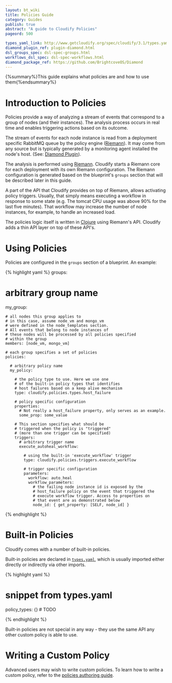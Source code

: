 ```yaml
---
layout: bt_wiki
title: Policies Guide
category: Guides
publish: true
abstract: "A guide to Cloudify Policies"
pageord: 500

types_yaml_link: http://www.getcloudify.org/spec/cloudify/3.1/types.yaml
diamond_plugin_ref: plugin-diamond.html
dsl_groups_spec: dsl-spec-groups.html
workflows_dsl_spec: dsl-spec-workflows.html
diamond_package_ref: https://github.com/BrightcoveOS/Diamond
---
```


{%summary%}This guide explains what policies are and how to use them{%endsummary%}


# Introduction to Policies

Policies provide a way of analyzing a stream of events that correspond to a group of nodes (and their instances).
The analysis process occurs in real time and enables triggering actions based on its outcome.

The stream of events for each node instance is read from a deployment specific RabbitMQ queue by the policy engine ([Riemann](http://riemann.io/)). It may come from any source but is typically generated by a monitoring agent installed the node's host. (See: [Diamond Plugin]({{page.diamond_plugin_ref}})).

The analysis is performed using [Riemann](http://riemann.io/). Cloudify starts a Riemann core for each deployment with its own Riemann configuration. The Riemann configuration is generated based on the blueprint's `groups` section that will be described later in this guide.

A part of the API that Cloudify provides on top of Riemann, allows activating policy triggers. Usually, that simply means executing a workflow in response to some state (e.g. The tomcat CPU usage was above 90% for the last five minutes).
That workflow may increase the number of node instances, for example, to handle an increased load.

The policies logic itself is written in [Clojure](http://clojure.org/) using Riemann's API. Cloudify adds a thin API layer on top of these API's.

# Using Policies

Policies are configured in the `groups` section of a blueprint.
An example:

{% highlight yaml %}
groups:
  # arbitrary group name
  my_group:

    # all nodes this group applies to
    # in this case, assume node_vm and mongo_vm
    # were defined in the node_templates section.
    # All events that belong to node instances of
    # these nodes will be processed by all policies specified
    # within the group
    members: [node_vm, mongo_vm]

    # each group specifies a set of policies
    policies:

      # arbitrary policy name
      my_policy:

        # the policy type to use. Here we use one
        # of the built-in policy types that identifies
        # host failures based on a keep alive mechanism
        type: cloudify.policies.types.host_failure

        # policy specific configuration
        properties:
          # Not really a host_failure property, only serves as an example.
          some_prop: some_value

        # This section specifies what should be
        # triggered when the policy is "triggered"
        # (more than one trigger can be specified)
        triggers:
          # arbitrary trigger name
          execute_autoheal_workflow:

            # using the built-in 'execute_workflow' trigger
            type: cloudify.policies.triggers.execute_workflow

            # trigger specific configuration
            parameters:
              workflow: auto_heal
              workflow_parameters:
                # the failing node instance id is exposed by the
                # host_failure policy on the event that triggered the
                # execute workflow trigger. Access to properties on
                # that event are as demonstrated below
                node_id: { get_property: [SELF, node_id] }

{% endhighlight %}

# Built-in Policies

Cloudify comes with a number of built-in policies.

Built-in policies are declared in [`types.yaml`]({{page.types_yaml_link}}), which is usually imported either directly or indirectly via other imports.

{% highlight yaml %}
# snippet from types.yaml
policy_types: {}
    # TODO

{% endhighlight %}

Built-in policies are not special in any way - they use the same API any other custom policy is able to use.

# Writing a Custom Policy

Advanced users may wish to write custom policies.
To learn how to write a custom policy, refer to the [policies authoring guide](guide-authoring-policies.html).

<!---
# Auto Healing

Auto healing is the process of automatically identifying when a certain component of your system is failing and fixing the system state without any user intervention.

Cloudify comes with built-in support for auto healing different components.

There are several things that need to be configured to work with auto healing. This guide will walk you through them, and explain the limitations the mechanism currently has.

In short, the process involves:

* Configuring monitoring on compute nodes that should have auto healing.
* Adding the `autoheal` workflow to the blueprint.
* Configuring the `groups` section with appropriate policy types and triggers.

{%warning title=Limitations%}
Make sure you don't miss the [Limitations](#limitations) section.
{%endwarning%}

## Monitoring

Add monitoring to compute nodes that require auto healing.

At the moment, due to a limitation of existing policies, it is required that exactly one metric will be published by the monitored nodes.

Another limitation requires that only compute nodes will have auto heal configured for them. Otherwise, when a certain compute node instance fails, node instances that are contained in it are also likely to fail, which in turn will cause the auto heal workflow to be triggered multiple times.

We will show an example using the built-in [Diamond]({{page.diamond_package_ref}}) support that comes with Cloudify. Please refer to the [Diamond Plugin]({{page.diamond_plugin_ref}}) documentation for further details on configuring diamond based monitoring.

{% highlight yaml %}
node_templates:
  some_vm:
    interfaces:
      cloudify.interfaces.monitoring:
        start:
          implementation: diamond.diamond_agent.tasks.add_collectors
          inputs:
            collectors_config:
              ExampleCollector: {}
        stop:
          implementation: diamond.diamond_agent.tasks.del_collectors
          inputs:
            collectors_config:
              ExampleCollector: {}
{% endhighlight %}

Notice how we use the `ExampleCollector` that comes with Diamond. We do this because of the policy limitation described above. Most built-in collectors in Diamond generate more than one metric, which may cause the auto heal workflow to be triggered more than once. The `ExampleCollector` generates a single metric whose value is consistently `42`. We will use this collector as a keep alive collector combined with the `host_failure` policy that will be described below.

Future versions of Cloudify will address this limitation by allowing a specific metric regex to be specified when configuring the policy.

## [Workflow]({{page.workflows_dsl_spec}}) Configuration

The auto heal workflow will execute a process of tasks that is similar in nature to calling the `uninstall` workflow and then the `install` workflow. The main difference, is that this process is only executed on the subgraph of node instances that are contained in the failing compute node instance and the relationships these node instances have with other node instances.

At the moment, the auto heal workflow that comes with Cloudify is not configured in our `types.yaml`. Until this workflow is added to the built-in workflows, add the following to the blueprint:

{% highlight yaml %}
workflows:
  autoheal:
    mapping: default_workflows.cloudify.plugins.workflows.auto_heal_reinstall_node_subgraph
    parameters:
      node_id: {}
      diagnose_value: {}
{% endhighlight %}

## [Groups]({{page.dsl_groups_spec}}) Configuration

After we have monitoring set up, and the autoheal workflow configured, it's time to plug things together.

This example contains several inline comments, so make sure you read them to have better understanding of
how things work.

{% highlight yaml %}
groups:
  some_vm_group:
    # adding the some_vm node template that was previously configured
    members: [some_vm]
    policies:
      host_failure_policy:
        # using the 'host_failure' policy type
        type: cloudify.policies.host_failure
        triggers:
          autoheal_trigger:
            # using the 'execute_workflow' policy trigger
            type: cloudify.policies.triggers.execute_workflow
            parameters:
              # configuring this trigger to execute the autoheal workflow
              # that was previously configured
              workflow: autoheal

              # The autoheal workflow will get
              # its parameters from the event that triggered
              # its execution
              workflow_parameters:
                # The host_failure policy adds 'failing_node' to
                # the event before processing its triggers.
                # the 'failing_node' will be the node instance id
                # of the node that failed. In our case, it will be
                # something like 'some_vm_afd34'
                node_id: { get_property: [SELF, failing_node] }

                # Contextual information added by the triggering policy
                diagnose_value: { get_property: [SELF, diagnose] }
{% endhighlight %}

In this example, we configured a group consisting of the `some_vm` node that was previously configured.

We then configured a single `host_failure` policy for this group. The `host_failure` policy works by checking for expired events. The first monitoring event sent by a certain node instance will add this event type to the policy engine index (Riemann's index mechanism). After which, if this type of event was not sent for a period of 60 seconds for a certain node instance, it's considered a failed node instance and the policy triggers are executed.

The policy in the example has one `execute_workflow` policy trigger configured, which is mapped to execute the `autoheal` workflow.

## Limitations

Currently, there are several limitations to using auto healing. They are all desribed below and throughout the auto healing section above.

It should be noted that these limitations are something we are currently in the process of ironing out. Most of them (perhaps all) will be fixed by the time the next version of Cloudify is released.

{%warning title=Limitations%}
* Only compute nodes can have auto healing configured for them.
* Monitoring on these compute nodes can only generate a single metric type.
* Each compute node must be specified in its own group in the `groups.members` section
* Monitoring is set up when the deployment is created. As such, after the `uninstall` workflow has been called on a deployment, the `autoheal` workflow will probably be triggered after a while. At the moment, this is resolved by having the auto heal workflow check the state of the faling node host. If its state is different than `started` the workflow will end its execution without actually doing anything. This means that when the deployment executions are listed, you may find unexpected `autoheal` workflow executions in `terminated` state.
{%endwarning%}
-->